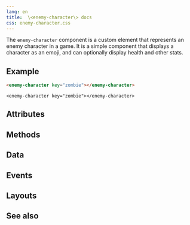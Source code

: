 ```yaml
---
lang: en
title:  \<enemy-character\> docs
css: enemy-character.css
---
```


<main>

The `enemy-character` component is a custom element that represents an enemy character in a game. It is a simple component that displays a character as an emoji, and can optionally display health and other stats.

## Example

```html
<enemy-character key="zombie"></enemy-character>
```

```{=html}
<enemy-character key="zombie"></enemy-character>
```

## Attributes

## Methods

## Data

## Events

## Layouts

## See also

</main>

<script type="module">
import {EnemyCharacter} from './EnemyCharacter.js'

window.enemyCharacter = document.querySelector('enemy-character')
</script>
